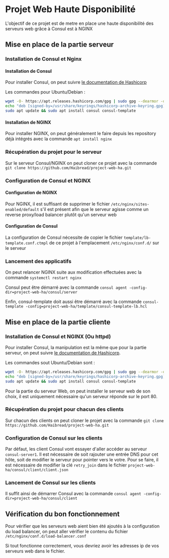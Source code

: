 # Projet Web Haute Disponibilité

L'objectif de ce projet est de metre en place une haute disponibilité des serveurs web grâce à Consul est à NGINX

## Mise en place de la partie serveur

### Installation de Consul et Nginx

#### Installation de Consul

Pour installer Consul, on peut suivre [le documentation de Hashicorp](https://developer.hashicorp.com/consul/downloads)

Les commandes pour Ubuntu/Debian :

```bash
wget -O- https://apt.releases.hashicorp.com/gpg | sudo gpg --dearmor -o /usr/share/keyrings/hashicorp-archive-keyring.gpg
echo "deb [signed-by=/usr/share/keyrings/hashicorp-archive-keyring.gpg] https://apt.releases.hashicorp.com $(lsb_release -cs) main" | sudo tee /etc/apt/sources.list.d/hashicorp.list
sudo apt update && sudo apt install consul consul-template
```

#### Installation de NGINX

Pour installer NGINX, on peut généralement le faire depuis les repository déjà intégrés avec la commande `apt install nginx`

### Récupération du projet pour le serveur

Sur le serveur Consul/NGINX on peut cloner ce projet avec la commande `git clone https://github.com/Haibread/project-web-ha.git`

### Configuration de Consul et NGINX

#### Configuration de NGINX

Pour NGINX, il est suffisant de supprimer le fichier `/etc/nginx/sites-enabled/default` s'il est présent afin que le serveur agisse comme un reverse proxy/load balancer plutôt qu'un serveur web

#### Configuration de Consul

La configuration de Consul nécessite de copier le fichier `template/lb-template.conf.ctmpl` de ce projet à l'emplacement `/etc/nginx/conf.d/` sur le serveur

### Lancement des applicatifs

On peut relancer NGINX suite aux modification effectuées avec la commande `systemctl restart nginx`

Consul peut être démarré avec la commande `consul agent -config-dir=project-web-ha/consul/server`

Enfin, consul-template doit aussi être démarré avec la commande `consul-template -config=project-web-ha/template/consul-template-lb.hcl`

## Mise en place de la partie cliente

### Installation de Consul et NGINX (Ou httpd)

Pour installer Consul, la manipulation est la même que pour la partie serveur, on peut suivre [le documentation de Hashicorp](https://developer.hashicorp.com/consul/downloads).

Les commandes sout Ubuntu/Debian sont :

```bash
wget -O- https://apt.releases.hashicorp.com/gpg | sudo gpg --dearmor -o /usr/share/keyrings/hashicorp-archive-keyring.gpg
echo "deb [signed-by=/usr/share/keyrings/hashicorp-archive-keyring.gpg] https://apt.releases.hashicorp.com $(lsb_release -cs) main" | sudo tee /etc/apt/sources.list.d/hashicorp.list
sudo apt update && sudo apt install consul consul-template
```

Pour la partie du serveur Web, on peut installer le serveur web de son choix, il est uniquement nécessaire qu'un serveur réponde sur le port 80.

### Récupération du projet pour chacun des clients

Sur chacun des clients on peut cloner le projet avec la commande `git clone https://github.com/Haibread/project-web-ha.git`

### Configuration de Consul sur les clients

Par défaut, les client Consul vont essayer d'aller accéder au serveur `consul-server1`.
Il est nécessaire de soit rajouter une entrée DNS pour cet hôte, soit de modifier le serveur pour pointer vers le votre.
Pour se faire, il est nécessaire de modifier la clé `retry_join` dans le fichier `project-web-ha/consul/client/client.json`

### Lancement de Consul sur les clients

Il suffit ainsi de démarrer Consul avec la commande `consul agent -config-dir=project-web-ha/consul/client`

## Vérification du bon fonctionnement

Pour vérifier que les serveurs web aient bien été ajoutés à la configuration du load balancer, on peut aller vérifier le contenu du fichier `/etc/nginx/conf.d/load-balancer.conf`

Si tout fonctionne correctement, vous devriez avoir les adresses ip de vos serveurs web dans le fichier.
